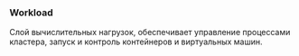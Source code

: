  ### Workload
 Слой вычислительных нагрузок, обеспечивает управление процессами кластера, запуск и контроль контейнеров и виртуальных машин.
